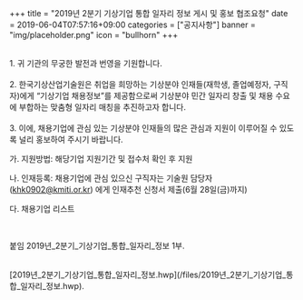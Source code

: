 +++
title = "2019년 2분기 기상기업 통합 일자리 정보 게시 및 홍보 협조요청"
date = 2019-06-04T07:57:16+09:00
categories = ["공지사항"]
banner = "img/placeholder.png"
icon = "bullhorn"
+++
<!--more-->
<br>
1. 귀 기관의 무궁한 발전과 번영을 기원합니다.
<br>
<br>
2. 한국기상산업기술원은 취업을 희망하는 기상분야 인재들(재학생, 졸업예정자, 구직자)에게 “기상기업 채용정보”를 제공함으로써 기상분야 민간 일자리 창출 및 채용 수요에 부합하는 맞춤형 일자리 매칭을 추진하고자 합니다.
<br>
<br>
3. 이에, 채용기업에 관심 있는 기상분야 인재들의 많은 관심과 지원이 이루어질 수 있도록 널리 홍보하여 주시기 바랍니다.

가. 지원방법: 해당기업 지원기간 및 접수처 확인 후 지원

나. 인재등록: 채용기업에 관심 있으신 구직자는 기술원 담당자(khk0902@kmiti.or.kr) 에게 인재추천 신청서 제출(6월 28일(금)까지)

다. 채용기업 리스트
<br>
<div class='image'>
<img src="/img/notice_20190604.PNG" class="img-responsive" alt="">
</div>
<br>


붙임 2019년_2분기_기상기업_통합_일자리_정보 1부.



<br>
[2019년_2분기_기상기업_통합_일자리_정보.hwp](/files/2019년_2분기_기상기업_통합_일자리_정보.hwp).
<br>
